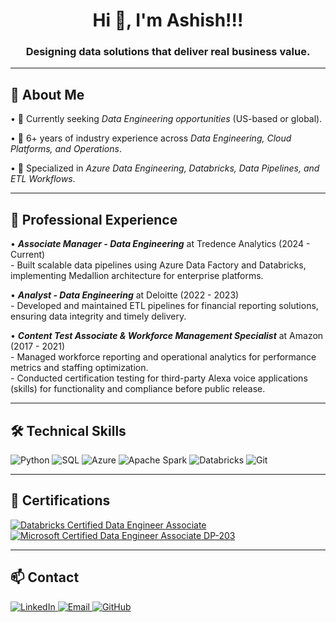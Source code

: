 <h1 align="center">Hi 👋, I'm Ashish!!!</h1>
<h3 align="center">Designing data solutions that deliver real business value.</h3>

---

## 🚀 About Me  

•⁠  ⁠🔭 Currently seeking *Data Engineering opportunities* (US-based or global).

•⁠  ⁠💼 6+ years of industry experience across *Data Engineering, Cloud Platforms, and Operations*.

•⁠  ⁠🎯 Specialized in *Azure Data Engineering, Databricks, Data Pipelines, and ETL Workflows*.

---

## 💼 Professional Experience  
  
•⁠  ⁠⁠***Associate Manager - Data Engineering*** at Tredence Analytics (2024 - Current)  
    - Built scalable data pipelines using Azure Data Factory and Databricks, implementing Medallion architecture for enterprise platforms.

•⁠  ***Analyst - Data Engineering*** at Deloitte (2022 - 2023)  
    - Developed and maintained ETL pipelines for financial reporting solutions, ensuring data integrity and timely delivery.

•⁠  ***Content Test Associate & Workforce Management Specialist*** at Amazon (2017 - 2021)  
    - Managed workforce reporting and operational analytics for performance metrics and staffing optimization.  
    - Conducted certification testing for third-party Alexa voice applications (skills) for functionality and compliance before public release.

---

## 🛠️ Technical Skills  

![Python](https://img.shields.io/badge/-Python-333333?style=flat&logo=python)
![SQL](https://img.shields.io/badge/-SQL-4479A1?style=flat&logo=MySQL)
![Azure](https://img.shields.io/badge/-Azure-0078D4?style=flat&logo=Microsoft-Azure)
![Apache Spark](https://img.shields.io/badge/-Apache%20Spark-E25A1C?style=flat&logo=apachespark)
![Databricks](https://img.shields.io/badge/-Databricks-FF3621?style=flat&logo=databricks)
![Git](https://img.shields.io/badge/-Git-F05032?style=flat&logo=git)

---

## 📜 Certifications  

<p align="left">
  
  <a href="https://credentials.databricks.com/c2ac8038-1ba9-48a1-bade-019135431457#acc.D9yV5S6W" target="_blank">
    <img src="https://img.shields.io/badge/Databricks-Data%20Engineer%20Associate-FF3621?style=for-the-badge&logo=databricks&logoColor=white" alt="Databricks Certified Data Engineer Associate" />
  </a>
<br>
  <a href="https://learn.microsoft.com/en-us/users/ashishkumargupta-3940/credentials/9eb23e3dfe190b24?ref=https%3A%2F%2Fwww.linkedin.com%2F" target="_blank">
    <img src="https://img.shields.io/badge/Microsoft%20DP--203-Data%20Engineer%20Associate-0078D4?style=for-the-badge&logo=microsoftazure&logoColor=white" alt="Microsoft Certified Data Engineer Associate DP-203" />
  </a>
</p>

---
<!--
## 📈 GitHub Stats  

<p align="center">
  <img src="https://github-readme-stats.vercel.app/api?username=AashishK-Gupta&show_icons=true&theme=tokyonight" />
</p>

<p align="center">
  <img src="https://github-readme-streak-stats.herokuapp.com/?user=AashishK-Gupta&theme=tokyonight" />
</p>

---
-->

## 📫 Contact  

<p align="left">
  <a href="https://linkedin.com/in/ashish-kumar-gupta4" target="_blank">
    <img src="https://img.shields.io/badge/LinkedIn-0A66C2?style=for-the-badge&logo=linkedin&logoColor=white" alt="LinkedIn" />
  </a>
  <a href="mailto:ashishj2.gupta@gmail.com">
    <img src="https://img.shields.io/badge/Email-D14836?style=for-the-badge&logo=gmail&logoColor=white" alt="Email" />
  </a>
  <a href="https://github.com/AashishK-Gupta" target="_blank">
    <img src="https://img.shields.io/badge/GitHub-181717?style=for-the-badge&logo=github&logoColor=white" alt="GitHub" />
  </a>
</p>

<!--
---

## 📝 Latest Projects  

•⁠  ⁠📊 *Project Name 1:* Short description of what this project does
•⁠  ⁠📊 *Project Name 2:* Another project description
-->
